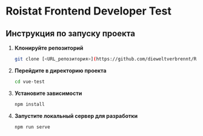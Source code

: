 # Roistat Frontend Developer Test

## Инструкция по запуску проекта


1. **Клонируйте репозиторий**
   ```bash
   git clone [<URL_репозитория>](https://github.com/dieweltverbrennt/Roistat-Frontend-Developer-Test.git)
   ```

2. **Перейдите в директорию проекта**
   ```bash
   cd vue-test
   ```

3. **Установите зависимости**
   ```bash
   npm install
   ```

4. **Запустите локальный сервер для разработки**
   ```bash
   npm run serve
   ```